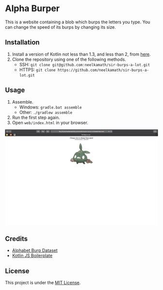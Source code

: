 # Alpha Burper

This is a website containing a blob which burps the letters you type. You can change the speed of its burps by changing its size.

## Installation

1. Install a version of Kotlin not less than 1.3, and less than 2, from [here](https://kotlinlang.org/docs/tutorials/command-line.html).
1. Clone the repository using one of the following methods.
    - SSH: `git clone git@github.com:neelkamath/sir-burps-a-lot.git`
    - HTTPS: `git clone https://github.com/neelkamath/sir-burps-a-lot.git`

## Usage

1. Assemble.
    - Windows: `gradle.bat assemble`
    - Other: `./gradlew assemble`
1. Run the first step again.
1. Open `web/index.html` in your browser.

![Screenshot](screenshot.png)

## Credits

- [Alphabet Burp Dataset](https://github.com/neelkamath/alphabet-burp-dataset)
- [Kotlin JS Boilerplate](https://github.com/neelkamath/kotlin-js-boilerplate)

## License

This project is under the [MIT License](LICENSE).